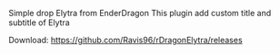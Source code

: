 
Simple drop Elytra from EnderDragon
This plugin add custom title and subtitle of Elytra

Download: https://github.com/Ravis96/rDragonElytra/releases
